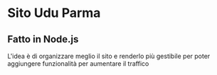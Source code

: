 # Sito Udu Parma
## Fatto in Node.js

L'idea è di organizzare meglio il sito e renderlo più gestibile per poter aggiungere funzionalità per aumentare il traffico